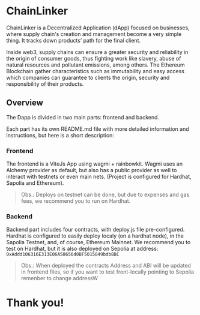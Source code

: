 # ChainLinker

ChainLinker is a Decentralized Application (dApp) focused on businesses, where supply chain's creation and management become a very simple thing. It tracks down products’ path for the final client. 

Inside web3, supply chains can ensure a greater security and reliability in the origin of consumer goods, thus fighting work like slavery, abuse of natural resources and pollutant emissions, among others. The Ethereum Blockchain gather characteristics such as immutability and easy access which companies can guarantee to clients the origin, security and responsibility of their products.

## Overview

The Dapp is divided in two main parts: frontend and backend.

Each part has its own README.md file with more detailed information and instructions, but here is a short description:

### Frontend

The frontend is a ViteJs App using wagmi + rainbowkit. Wagmi uses an Alchemy provider as default, but also has a public provider as well to interact with testnets or even main nets. (Project is configured for Hardhat, Sapolia and Ethereum).

> Obs.: Deploys on testnet can be done, but due to expenses and gas fees, we recommend you to run on Hardhat.

### Backend

Backend part includes four contracts, with deploy.js file pre-configured.
Hardhat is configured to easily deploy localy (on a hardhat node), in the Sapolia Testnet, and, of course, Ethereum Mainnet.
We recommend you to test on Hardhat, but it is also deployed on Sepolia at address: ```0xAddd106316E313E06A50656d0BF5015849bdb8BC```

> Obs.: When deployed the contracts Address and ABI will be updated in frontend files, so if you want to test front-locally pointing to Sepolia remenber to change addressW

# Thank you!
